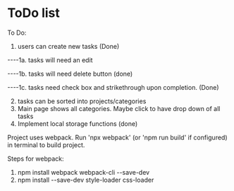 # ToDo list

To Do:
1. users can create new tasks (Done)

----1a. tasks will need an edit

----1b. tasks will need delete button (done)

----1c. tasks need check box and strikethrough upon completion. (Done)

2. tasks can be sorted into projects/categories
3. Main page shows all categories. Maybe click to have drop down of all tasks
4. Implement local storage functions (done)

Project uses webpack. Run 'npx webpack' (or 'npm run build' if configured) in terminal to build project.

Steps for webpack:
1. npm install webpack webpack-cli --save-dev
2. npm install --save-dev style-loader css-loader 
